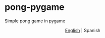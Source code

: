 # pong-pygame
Simple pong game in pygame


<p align="center">
  <a href="https://github.com/Fonsii/pong-pygame/blob/main/README.md">English</a> |
  <span>Spanish</span>
</p>
